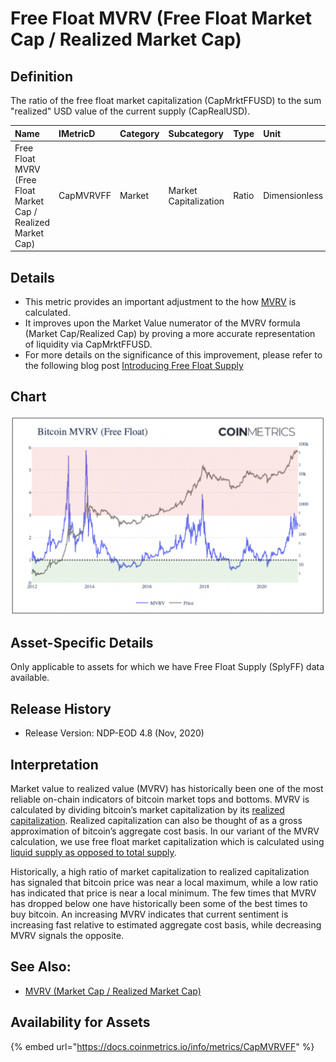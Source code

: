 # Free Float MVRV \(Free Float Market Cap / Realized Market Cap\)

## Definition

The ratio of the free float market capitalization \(CapMrktFFUSD\) to the sum "realized" USD value of the current supply \(CapRealUSD\).

| Name | IMetricD | Category | Subcategory | Type | Unit | Interval |
| :--- | :--- | :--- | :--- | :--- | :--- | :--- |
| Free Float MVRV \(Free Float Market Cap / Realized Market Cap\) | CapMVRVFF | Market | Market Capitalization | Ratio | Dimensionless | 1 day |

## Details

* This metric provides an important adjustment to the how [MVRV](capmvrvcur.md) is calculated.
* It improves upon the Market Value numerator of the MVRV formula \(Market Cap/Realized Cap\) by proving a more accurate representation of liquidity via CapMrktFFUSD.
* For more details on the significance of this improvement, please refer to the following blog post [Introducing Free Float Supply](https://coinmetrics.io/introducing-free-float-supply/)

## Chart

![](../../.gitbook/assets/screen-shot-2021-05-24-at-2.57.27-pm.png)

## Asset-Specific Details

Only applicable to assets for which we have Free Float Supply \(SplyFF\) data available.

## Release History

* Release Version: NDP-EOD 4.8 \(Nov, 2020\)

## Interpretation

Market value to realized value \(MVRV\) has historically been one of the most reliable on-chain indicators of bitcoin market tops and bottoms. MVRV is calculated by dividing bitcoin’s market capitalization by its [realized capitalization](https://coinmetrics.io/realized-capitalization/). Realized capitalization can also be thought of as a gross approximation of bitcoin’s aggregate cost basis. In our variant of the MVRV calculation, we use free float market capitalization which is calculated using [liquid supply as opposed to total supply](https://coinmetrics.substack.com/p/coin-metrics-state-of-the-network-7d0).

Historically, a high ratio of market capitalization to realized capitalization has signaled that bitcoin price was near a local maximum, while a low ratio has indicated that price is near a local minimum. The few times that MVRV has dropped below one have historically been some of the best times to buy bitcoin. An increasing MVRV indicates that current sentiment is increasing fast relative to estimated aggregate cost basis, while decreasing MVRV signals the opposite.

## See Also:

* [MVRV \(Market Cap / Realized Market Cap\)](capmvrvcur.md)

## Availability for Assets

{% embed url="https://docs.coinmetrics.io/info/metrics/CapMVRVFF" %}

